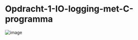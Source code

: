 # Opdracht-1-IO-logging-met-C-programma
![image](https://user-images.githubusercontent.com/65549734/135895025-7a54eff4-850d-400e-9f0a-a439da05d075.png)

